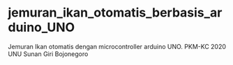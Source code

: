 # jemuran_ikan_otomatis_berbasis_arduino_UNO
Jemuran Ikan otomatis dengan microcontroller arduino UNO. PKM-KC 2020 UNU Sunan Giri Bojonegoro
